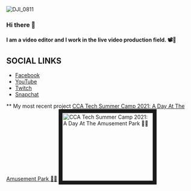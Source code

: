 ![DJI_0811](https://user-images.githubusercontent.com/71404341/130175522-4143ef38-9ee1-4f60-a099-96a9a4bda868.jpeg)
### Hi there 👋

#### I am a video editor and I work in the live video production field. 📽🔴

## SOCIAL LINKS
- [Facebook](https://www.facebook.com/ChaosKid473)
- [YouTube](https://www.youtube.com/channel/UCdzNesZWTZQrZNwylE65OXw)
- [Twitch](https://www.twitch.tv/loudmusicpigeon)
- [Snapchat](https://www.snapchat.com/add/chaoskid_473)

** My most recent project
[CCA Tech Summer Camp 2021: A Day At The Amusement Park 🎡🎢](https://youtu.be/teXmkpGqGyM)
<a href="http://www.youtube.com/watch?feature=player_embedded&v=teXmkpGqGyM
" target="_blank"><img src="http://img.youtube.com/vi/teXmkpGqGyM/0.jpg" 
alt="CCA Tech Summer Camp 2021: A Day At The Amusement Park 🎡🎢" width="240" height="180" border="10" /></a>


